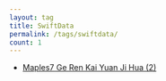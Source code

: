 ```yaml
---
layout: tag
title: SwiftData
permalink: /tags/swiftdata/
count: 1
---
```


- [Maples7 Ge Ren Kai Yuan Ji Hua (2)](https://maples7.com/2024/11/16/open-source-maples7-2/)
